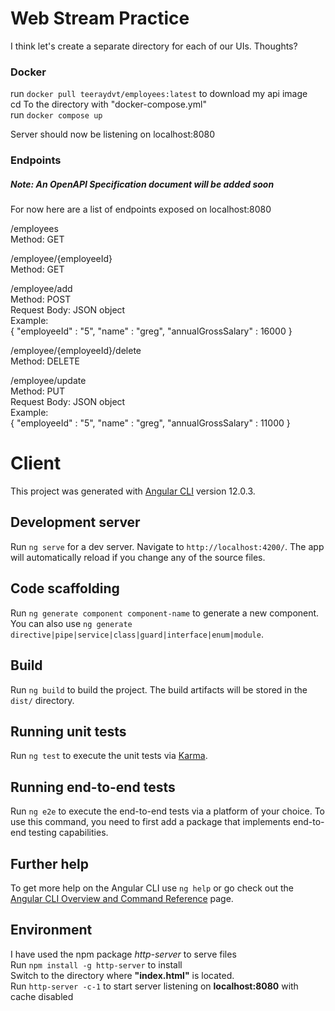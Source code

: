 # Web Stream Practice

I think let's create a separate directory for each of our UIs. Thoughts?
### Docker
run `docker pull teeraydvt/employees:latest` to download my api image  
cd To the directory with "docker-compose.yml"  
run `docker compose up`

Server should now be listening on localhost:8080
### Endpoints

##### Note: An OpenAPI Specification document will be added soon

For now here are a list of endpoints exposed on localhost:8080

/employees  
Method: GET  

/employee/{employeeId}  
Method: GET  

/employee/add  
Method: POST  
Request Body: JSON object  
Example:   
{
    "employeeId" : "5",
    "name" : "greg",
    "annualGrossSalary" : 16000
}

/employee/{employeeId}/delete  
Method: DELETE  

/employee/update  
Method: PUT  
Request Body: JSON object  
Example:  
{
    "employeeId" : "5",
    "name" : "greg",
    "annualGrossSalary" : 11000
}
# Client

This project was generated with [Angular CLI](https://github.com/angular/angular-cli) version 12.0.3.

## Development server

Run `ng serve` for a dev server. Navigate to `http://localhost:4200/`. The app will automatically reload if you change any of the source files.

## Code scaffolding

Run `ng generate component component-name` to generate a new component. You can also use `ng generate directive|pipe|service|class|guard|interface|enum|module`.

## Build

Run `ng build` to build the project. The build artifacts will be stored in the `dist/` directory.

## Running unit tests

Run `ng test` to execute the unit tests via [Karma](https://karma-runner.github.io).

## Running end-to-end tests

Run `ng e2e` to execute the end-to-end tests via a platform of your choice. To use this command, you need to first add a package that implements end-to-end testing capabilities.

## Further help

To get more help on the Angular CLI use `ng help` or go check out the [Angular CLI Overview and Command Reference](https://angular.io/cli) page.
## Environment
I have used the npm package *http-server* to serve files  
Run `npm install -g http-server` to install  
Switch to the directory where **"index.html"** is located.  
Run `http-server -c-1` to start server listening on **localhost:8080** with cache disabled
